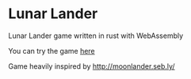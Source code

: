 # Lunar Lander

Lunar Lander game written in rust with WebAssembly

You can try the game [here](https://davidweis.dev/lunar_lander/)

Game heavily inspired by http://moonlander.seb.ly/
